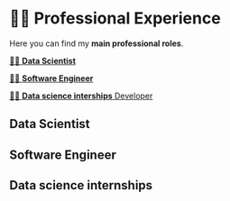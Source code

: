 # 🧑‍💻 Professional Experience

Here you can find my **main professional roles**.

<!-- no toc -->
[🧑‍🔬 **Data Scientist**](#data-scientist)
<!-- no toc -->
[🧑‍🔬 **Software Engineer**](#software-engineer)
<!-- no toc -->
[🕵️‍♂️ **Data science interships** Developer](#data-science-interships)




## Data Scientist


## Software Engineer


## Data science internships